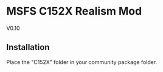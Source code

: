 # MSFS C152X Realism Mod
V0.10


## Installation
Place the "C152X" folder in your community package folder.